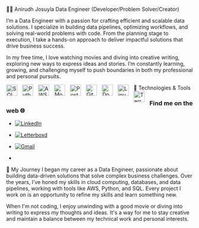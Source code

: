 👨‍💻 Anirudh Josuyla
Data Engineer (Developer/Problem Solver/Creator)

I’m a Data Engineer with a passion for crafting efficient and scalable data solutions. I specialize in building data pipelines, optimizing workflows, and solving real-world problems with code. From the planning stage to execution, I take a hands-on approach to deliver impactful solutions that drive business success.

In my free time, I love watching movies and diving into creative writing, exploring new ways to express ideas and stories. I’m constantly learning, growing, and challenging myself to push boundaries in both my professional and personal pursuits.

🔧 Technologies & Tools
<img align="left" alt="SQL" width="30px" style="padding-right:10px;" src="https://cdn.jsdelivr.net/gh/devicons/devicon/icons/mysql/mysql-original.svg" /> <img align="left" alt="Python" width="30px" style="padding-right:10px;" src="https://cdn.jsdelivr.net/gh/devicons/devicon/icons/python/python-plain.svg" /> <img align="left" alt="AWS" width="30px" style="padding-right:10px;" src="https://cdn.jsdelivr.net/gh/devicons/devicon/icons/aws/aws-original.svg" /> <img align="left" alt="MongoDB" width="30px" style="padding-right:10px;" src="https://cdn.jsdelivr.net/gh/devicons/devicon/icons/mongodb/mongodb-original.svg" /> <img align="left" alt="PostgreSQL" width="30px" style="padding-right:10px;" src="https://cdn.jsdelivr.net/gh/devicons/devicon/icons/postgresql/postgresql-original.svg" /> <img align="left" alt="Git" width="30px" style="padding-right:10px;" src="https://cdn.jsdelivr.net/gh/devicons/devicon/icons/git/git-original.svg" /> <img align="left" alt="Docker" width="30px" style="padding-right:10px;" src="https://cdn.jsdelivr.net/gh/devicons/devicon/icons/docker/docker-original.svg" /> <img align="left" alt="Linux" width="30px" style="padding-right:10px;" src="https://cdn.jsdelivr.net/gh/devicons/devicon/icons/linux/linux-original.svg" /> <img align="left" alt="Terraform" width="30px" style="padding-right:10px;" src="https://cdn.jsdelivr.net/gh/devicons/devicon/icons/terraform/terraform-original.svg" />

### Find me on the web 🌐
- [![LinkedIn](https://img.shields.io/badge/LinkedIn-0A66C2?style=for-the-badge&logo=linkedin&logoColor=white)](https://www.linkedin.com/in/anirudhjosuyla/)
- [![Letterboxd](https://img.shields.io/badge/Letterboxd-00B140?style=for-the-badge&logo=letterboxd&logoColor=white)](https://letterboxd.com/anirudh_josuyla)
- [![Gmail](https://img.shields.io/badge/Gmail-D14836?style=for-the-badge&logo=gmail&logoColor=white)](mailto:anirudhjosuyla29@gmail.com)

- 
📝 My Journey
I began my career as a Data Engineer, passionate about building data-driven solutions that solve complex business challenges. Over the years, I’ve honed my skills in cloud computing, databases, and data pipelines, working with tools like AWS, Python, and SQL. Every project I work on is an opportunity to refine my skills and learn something new.

When I'm not coding, I enjoy unwinding with a good movie or diving into writing to express my thoughts and ideas. It's a way for me to stay creative and maintain a balance between my technical work and personal interests.

